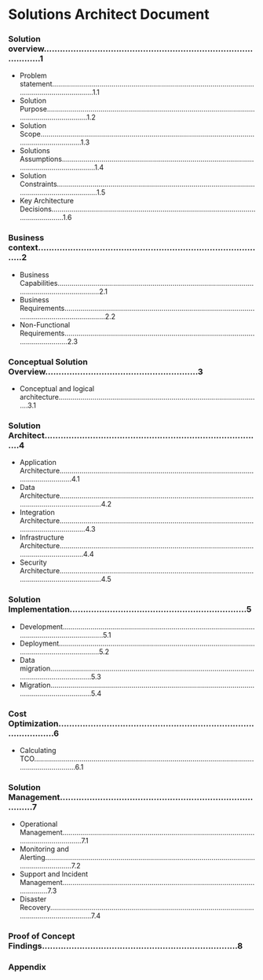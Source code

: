# Solutions Architect Document
### Solution overview..........................................................................................1
 - Problem statement...........................................................................................................................................1.1
 - Solution Purpose...........................................................................................................................................1.2
 - Solution Scope...........................................................................................................................................1.3
 - Solutions Assumptions.......................................................................................................................................1.4
 - Solution Constraints...........................................................................................................................................1.5
 - Key Architecture Decisions.............................................................................................................................1.6
 
### Business context......................................................................................2
- Business Capabilities...........................................................................................................................................2.1
- Business Requirements...........................................................................................................................................2.2
- Non-Functional Requirements........................................................................................................................2.3
### Conceptual Solution Overview.........................................................3
 - Conceptual and logical architecture.......................................................................................................3.1
### Solution Architect..................................................................................4
 - Application Architecture............................................................................................................................4.1
 - Data Architecture...........................................................................................................................................4.2
 - Integration Architecture...................................................................................................................................4.3
 - Infrastructure Architecture..................................................................................................................................4.4
 - Security Architecture...........................................................................................................................................4.5
### Solution Implementation..................................................................5
 - Development...........................................................................................................................................5.1
 - Deployment...........................................................................................................................................5.2
 - Data migration...........................................................................................................................................5.3
 - Migration...........................................................................................................................................5.4
### Cost Optimization..........................................................................................6
- Calculating TCO...........................................................................................................................................6.1


### Solution Management.................................................................................7
- Operational Management................................................................................................................................7.1
- Monitoring and Alerting....................................................................................................................................7.2
- Support and Incident Management...............................................................................................................7.3
- Disaster Recovery...........................................................................................................................................7.4
### Proof of Concept Findings.........................................................................8


### Appendix






